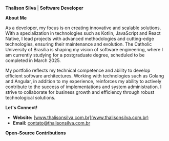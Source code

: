 **Thalison Silva** ‍| **Software Developer** 

**About Me**

As a developer, my focus is on creating innovative and scalable solutions. With a specialization in technologies such as Kotlin, JavaScript and React Native, I lead projects with advanced methodologies and cutting-edge technologies, ensuring their maintenance and evolution. The Catholic University of Brasília is shaping my vision of software engineering, where I am currently studying for a postgraduate degree, scheduled to be completed in March 2025.

My portfolio reflects my technical competence and ability to develop efficient software architectures. Working with technologies such as Golang and Angular, in addition to my experience, reinforces my ability to actively contribute to the success of implementations and system administration. I strive to collaborate for business growth and efficiency through robust technological solutions.

**Let's Connect!**

* **Website:** [www.thalisonsilva.com.br](www.thalisonsilva.com.br)
* **Email:** [contato@thalisonsilva.com.br](contato@thalisonsilva.com.br)

**Open-Source Contributions**
